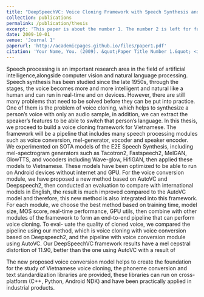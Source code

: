 ```yaml
---
title: "DeepSpeechVC: Voice Cloning Framework with Speech Synthesis and Voice Conversion - Experiment with Speech2Speech techniques to make voice conversion from a small sample of the target speakers"
collection: publications
permalink: /publication/thesis
excerpt: 'This paper is about the number 1. The number 2 is left for future work.'
date: 2009-10-01
venue: 'Journal 1'
paperurl: 'http://academicpages.github.io/files/paper1.pdf'
citation: 'Your Name, You. (2009). &quot;Paper Title Number 1.&quot; <i>Journal 1</i>. 1(1).'
---
```


Speech processing is an important research area in the field of artificial intelligence,alongside computer vision and natural language processing. Speech synthesis has been
studied since the late 1950s, through the stages, the voice becomes more and more intelligent and natural like a human and can run in real-time and on devices. However,
there are still many problems that need to be solved before they can be put into practice. One of them is the problem of voice cloning, which helps to synthesize a person’s voice with only an audio sample, in addition, we can extract the speaker’s features to be able to switch that person’s language. In this thesis, we proceed to build a voice cloning framework for Vietnamese. The framework will be a pipeline that includes many speech processing modules such as voice conversion, mel-generator, vocoder and speaker encoder. We experimented on SOTA models of the E2E Speech Synthesis, including mel-spectrogram generators such as Tacotron2, Fastspeech2, MelGAN, GlowTTS, and vocoders including Wave-glow, HifiGAN, then applied these models to Vietnamese. These models have been optimized to be able to run on Android devices without internet and GPU. For the voice conversion module, we have proposed a new method based on AutoVC and Deepspeech2, then conducted an evaluation to compare with international models in English, the result is much improved compared to the AutoVC model and therefore, this new method is also integrated into this framework. For each module, we choose the best method based on training time, model size, MOS
score, real-time performance, GPU utils, then combine with other modules of the framework to form an end-to-end pipeline that can perform voice cloning. To eval-
uate the quality of cloned voice, we compared the pipeline using our method, which is voice cloning with voice conversion based on Deepspeech2, and the pipeline with
voice conversion module using AutoVC. Our DeepSpeechVC framework results have a mel cepstral distortion of 11.90, better than the one using AutoVC with a result of

The new proposed voice conversion model helps to create the foundation for the study of Vietnamese voice cloning, the phoneme conversion and text standardization libraries are provided, these libraries can run on cross-platform (C++, Python, Android NDK) and have been practically applied in industrial products.


